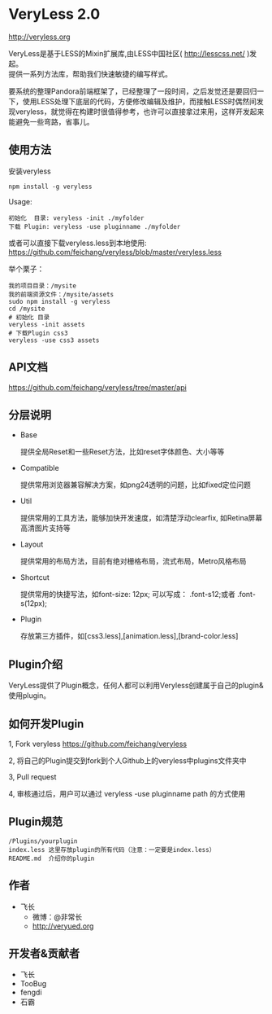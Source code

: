 # VeryLess 2.0
http://veryless.org

VeryLess是基于LESS的Mixin扩展库,由LESS中国社区( http://lesscss.net/ )发起。<br>
提供一系列方法库，帮助我们快速敏捷的编写样式。

要系统的整理Pandora前端框架了，已经整理了一段时间，之后发觉还是要回归一下，使用LESS处理下底层的代码，方便修改编辑及维护，而接触LESS时偶然间发现veryless，就觉得在构建时很值得参考，也许可以直接拿过来用，这样开发起来能避免一些弯路，省事儿。


## 使用方法
	
安装veryless
	
	npm install -g veryless

Usage:

	初始化  目录: veryless -init ./myfolder
	下载 Plugin: veryless -use pluginname ./myfolder


或者可以直接下载veryless.less到本地使用: https://github.com/feichang/veryless/blob/master/veryless.less

举个栗子：
	
	我的项目目录：/mysite
	我的前端资源文件：/mysite/assets
	sudo npm install -g veryless
	cd /mysite
	# 初始化 目录
	veryless -init assets
	# 下载Plugin css3
	veryless -use css3 assets

## API文档

https://github.com/feichang/veryless/tree/master/api

## 分层说明

*  Base        

	提供全局Reset和一些Reset方法，比如reset字体颜色、大小等等
*  Compatible

	提供常用浏览器兼容解决方案，如png24透明的问题，比如fixed定位问题
*  Util

	提供常用的工具方法，能够加快开发速度，如清楚浮动clearfix, 如Retina屏幕高清图片支持等
*  Layout

	提供常用的布局方法，目前有绝对栅格布局，流式布局，Metro风格布局

*  Shortcut

	提供常用的快捷写法，如font-size: 12px; 可以写成： .font-s12;或者 .font-s(12px);
*  Plugin
	
	存放第三方插件，如[css3.less],[animation.less],[brand-color.less]

## Plugin介绍

VeryLess提供了Plugin概念，任何人都可以利用Veryless创建属于自己的plugin&使用plugin。

## 如何开发Plugin

1, Fork veryless  https://github.com/feichang/veryless

2, 将自己的Plugin提交到fork到个人Github上的veryless中plugins文件夹中

3, Pull request

4, 审核通过后，用户可以通过 veryless -use pluginname path 的方式使用

## Plugin规范

	/Plugins/yourplugin
	index.less 这里存放plugin的所有代码（注意：一定要是index.less）
	README.md  介绍你的plugin

## 作者

* 飞长
	* 微博：@非常长
	* http://veryued.org

## 开发者&贡献者

* 飞长
* TooBug
* fengdi
* 石霸
